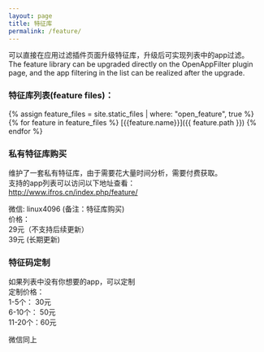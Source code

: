 ```yaml
---
layout: page
title: 特征库
permalink: /feature/
---
```


可以直接在应用过滤插件页面升级特征库，升级后可实现列表中的app过滤。  
The feature library can be upgraded directly on the OpenAppFilter plugin page,
and the app filtering in the list can be realized after the upgrade.  

### 特征库列表(feature files)： 

{% assign feature_files = site.static_files | where: "open_feature", true %}
{% for feature in feature_files %}
 [{{feature.name}}]({{ feature.path }})
{% endfor %}


### 私有特征库购买   
维护了一套私有特征库，由于需要花大量时间分析，需要付费获取。  
支持的app列表可以访问以下地址查看：  
http://www.ifros.cn/index.php/feature/  

微信: linux4096 (备注：特征库购买)  
价格：    
29元（不支持后续更新）   
39元 (长期更新)  
 
### 特征码定制  
如果列表中没有你想要的app，可以定制  
定制价格：  
1-5个：  30元  
6-10个： 50元   
11-20个：60元    

微信同上

